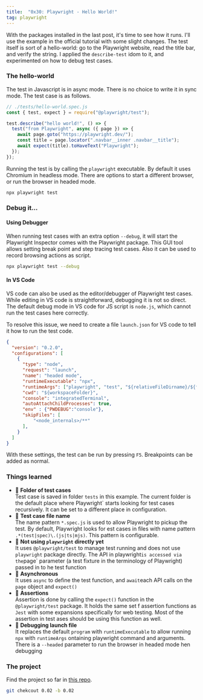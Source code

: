 ```yaml
---
title:  "0x30: Playwright - Hello World!"
tag: playwright
---
```


With the packages installed in the last post, it's time to see how it runs. I'll use the example in the official tutorial with some slight changes. The test itself is sort of a hello-world: go to the Playwright website, read the title bar, and verify the string. I applied the `describe-test` idom to it, and experimented on how to debug test cases.


### The hello-world

The test in Javascript is in async mode. There is no choice to write it in sync mode. The test case is as follows.

```javascript
// ./tests/hello-world.spec.js
const { test, expect } = require("@playwright/test");

test.describe("hello world!", () => {
  test("from Playwright", async ({ page }) => {
    await page.goto("https://playwright.dev/");
    const title = page.locator(".navbar__inner .navbar__title");
    await expect(title).toHaveText("Playwright");
  });
});
```

Running the test is by calling the `playwright` executable. By default it uses Chromium in headless mode. There are options to start a different browser, or run the browser in headed mode.

```bash
npx playwright test
```

### Debug it...
#### Using Debugger

When running test cases with an extra option `--debug`, it will start the Playwright Inspector comes with the Playwright package. This GUI tool allows setting break point and step tracing test cases. Also it can be used to record browsing actions as script.

```bash
npx playwright test --debug
```

#### In VS Code

VS code can also be used as the editor/debugger of Playwright test cases. While editing in VS code is straightforward, debugging it is not so direct. The default debug mode in VS code for JS script is `node.js`, which cannot run the test cases here correctly.

To resolve this issue, we need to create a file `launch.json` for VS code to tell it how to run the test code.

```json
{
  "version": "0.2.0",
  "configurations": [
    {
      "type": "node",
      "request": "launch",
      "name": "headed mode",
      "runtimeExecutable": "npx",
      "runtimeArgs": ["playwright", "test", "${relativeFileDirname}/${fileBasename}", "--headed"],
      "cwd": "${workspaceFolder}",
      "console": "integratedTerminal",
      "autoAttachChildProcesses": true,
      "env" : {"PWDEBUG":"console"},
      "skipFiles": [
          "<node_internals>/**"
      ],
    }
  ]
}
```

With these settings, the test can be run by pressing `F5`. Breakpoints can be added as normal.

### Things learned
- :pushpin: **Folder of test cases**  
Test case is saved in folder `tests` in this example. The current folder is the default place where Playwright` starts looking for test cases recursively. It can be set to a different place in configuration.
- :pushpin: **Test case file name**  
The name pattern `*.spec.js` is used to allow Playwright to pickup the test. By default, Playwright looks for est cases in files with name pattern `.*(test|spec)\.(js|ts|mjs)`. This pattern is configurable.
- :pushpin: **Not using `playwright` directly yet**  
It uses `@playwright/test` to manage test running and does not use `playwright` package directly. The API in playwright` is accessed via the `page` parameter (a test fixture in the terminology of Playwright) passed in to he test function
- :pushpin: **Asynchronous**  
It uses `async` to define the test function, and `await`each API calls on the `page` object and `expect()`
- :pushpin: **Assertions**  
Assertion is done by calling the `expect()` function in the `@playwright/test` package. It holds the same set f assertion functions as `Jest` with some expansions specifically for web testing. Most of the assertion in test ases should be using this function as well.
- :pushpin: **Debugging launch file**  
It replaces the default `program` with `runtimeExecutable` to allow running `npx` with `runtimeArgs` ontaining playwright command and arguments. There is a `--headed` parameter to run the browser in headed mode hen debugging

### The project

Find the project so far in [this repo](https://github.com/wei-y/test-playwright-js).

```bash
git chekcout 0.02 -b 0.02
```
